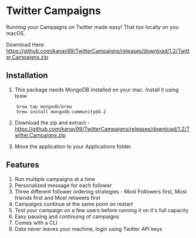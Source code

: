 # Twitter Campaigns

Running your Campaigns on Twitter made easy! That too locally on you macOS.

Download Here: https://github.com/kanav99/TwitterCampaigns/releases/download/1.2/Twitter.Campaigns.zip

## Installation

1. This package needs MongoDB installed on your mac. Install it using brew

```
    brew tap mongodb/brew
    brew install mongodb-community@4.2
```

2. Download the zip and extract - https://github.com/kanav99/TwitterCampaigns/releases/download/1.2/Twitter.Campaigns.zip

3. Move the application to your Applications folder.

## Features

1. Run multiple campaigns at a time
2. Personalized message for each follower
3. Three different follower ordering strategies - Most Followers first, Most friends first and Most retweets first
4. Campaigns continue at the same point on restart
5. Test your campaign on a few users before running it on it's full capacity
6. Easy pausing and continuing of campaigns
7. Comes with a CLI
8. Data never leaves your machine, login using Twitter API keys
